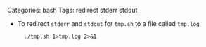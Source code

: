 Categories: bash
Tags: redirect
      stderr
      stdout

- To redirect `stderr` and `stdout` for `tmp.sh` to a file called `tmp.log`

        ./tmp.sh 1>tmp.log 2>&1